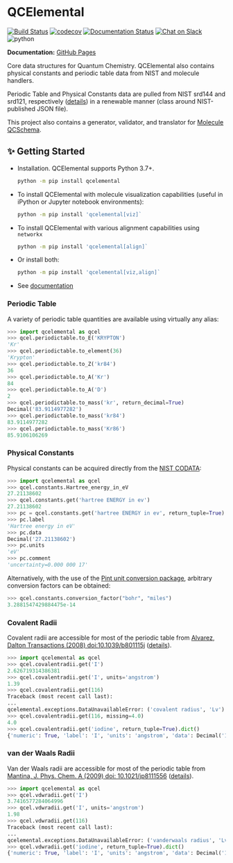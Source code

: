 # QCElemental

[![Build Status](https://github.com/MolSSI/QCElemental/workflows/CI/badge.svg?branch=master)](https://github.com/MolSSI/QCElemental/actions?query=workflow%3ACI)
[![codecov](https://img.shields.io/codecov/c/github/MolSSI/QCElemental.svg?logo=Codecov&logoColor=white)](https://codecov.io/gh/MolSSI/QCElemental)
[![Documentation Status](https://img.shields.io/github/actions/workflow/status/MolSSI/QCElemental/CI.yaml?label=docs&logo=readthedocs&logoColor=white)](https://molssi.github.io/QCElemental/)
[![Chat on Slack](https://img.shields.io/badge/chat-on_slack-green.svg?longCache=true&style=flat&logo=slack)](https://join.slack.com/t/qcarchive/shared_invite/enQtNDIzNTQ2OTExODk0LTE3MWI0YzBjNzVhNzczNDM0ZTA5MmQ1ODcxYTc0YTA1ZDQ2MTk1NDhlMjhjMmQ0YWYwOGMzYzJkZTM2NDlmOGM)
![python](https://img.shields.io/badge/python-3.7+-blue.svg)

**Documentation:** [GitHub Pages](https://molssi.github.io/QCElemental/)

Core data structures for Quantum Chemistry. QCElemental also contains physical constants and periodic table data from NIST and molecule handlers.

Periodic Table and Physical Constants data are pulled from NIST srd144 and srd121, respectively ([details](raw_data/README.md)) in a renewable manner (class around NIST-published JSON file).

This project also contains a generator, validator, and translator for [Molecule QCSchema](https://molssi-qc-schema.readthedocs.io/en/latest/auto_topology.html).

## ✨ Getting Started

- Installation. QCElemental supports Python 3.7+.

  ```sh
  python -m pip install qcelemental
  ```

- To install QCElemental with molecule visualization capabilities (useful in iPython or Jupyter notebook environments):

  ```sh
  python -m pip install 'qcelemental[viz]`
  ```

- To install QCElemental with various alignment capabilities using `networkx`

  ```sh
  python -m pip install 'qcelemental[align]`
  ```

- Or install both:

  ```sh
  python -m pip install 'qcelemental[viz,align]`
  ```

- See [documentation](https://molssi.github.io/QCElemental/)

### Periodic Table

A variety of periodic table quantities are available using virtually any alias:

```python
>>> import qcelemental as qcel
>>> qcel.periodictable.to_E('KRYPTON')
'Kr'
>>> qcel.periodictable.to_element(36)
'Krypton'
>>> qcel.periodictable.to_Z('kr84')
36
>>> qcel.periodictable.to_A('Kr')
84
>>> qcel.periodictable.to_A('D')
2
>>> qcel.periodictable.to_mass('kr', return_decimal=True)
Decimal('83.9114977282')
>>> qcel.periodictable.to_mass('kr84')
83.9114977282
>>> qcel.periodictable.to_mass('Kr86')
85.9106106269
```

### Physical Constants

Physical constants can be acquired directly from the [NIST CODATA](https://physics.nist.gov/cuu/Constants/Table/allascii.txt):

```python
>>> import qcelemental as qcel
>>> qcel.constants.Hartree_energy_in_eV
27.21138602
>>> qcel.constants.get('hartree ENERGY in ev')
27.21138602
>>> pc = qcel.constants.get('hartree ENERGY in ev', return_tuple=True)
>>> pc.label
'Hartree energy in eV'
>>> pc.data
Decimal('27.21138602')
>>> pc.units
'eV'
>>> pc.comment
'uncertainty=0.000 000 17'
```

Alternatively, with the use of the [Pint unit conversion package](https://pint.readthedocs.io/en/latest/), arbitrary
conversion factors can be obtained:

```python
>>> qcel.constants.conversion_factor("bohr", "miles")
3.2881547429884475e-14
```

### Covalent Radii

Covalent radii are accessible for most of the periodic table from [Alvarez, Dalton Transactions (2008) doi:10.1039/b801115j](https://doi.org/10.1039/b801115j) ([details](qcelemental/data/alvarez_2008_covalent_radii.py.py)).

```python
>>> import qcelemental as qcel
>>> qcel.covalentradii.get('I')
2.626719314386381
>>> qcel.covalentradii.get('I', units='angstrom')
1.39
>>> qcel.covalentradii.get(116)
Traceback (most recent call last):
...
qcelemental.exceptions.DataUnavailableError: ('covalent radius', 'Lv')
>>> qcel.covalentradii.get(116, missing=4.0)
4.0
>>> qcel.covalentradii.get('iodine', return_tuple=True).dict()
{'numeric': True, 'label': 'I', 'units': 'angstrom', 'data': Decimal('1.39'), 'comment': 'e.s.d.=3 n=451', 'doi': 'DOI: 10.1039/b801115j'}
```

### van der Waals Radii

Van der Waals radii are accessible for most of the periodic table from [Mantina, J. Phys. Chem. A (2009) doi: 10.1021/jp8111556](https://pubs.acs.org/doi/10.1021/jp8111556) ([details](qcelemental/data/mantina_2009_vanderwaals_radii.py)).

```python
>>> import qcelemental as qcel
>>> qcel.vdwradii.get('I')
3.7416577284064996
>>> qcel.vdwradii.get('I', units='angstrom')
1.98
>>> qcel.vdwradii.get(116)
Traceback (most recent call last):
...
qcelemental.exceptions.DataUnavailableError: ('vanderwaals radius', 'Lv')
>>> qcel.vdwradii.get('iodine', return_tuple=True).dict()
{'numeric': True, 'label': 'I', 'units': 'angstrom', 'data': Decimal('1.98'), 'doi': 'DOI: 10.1021/jp8111556'}
```
